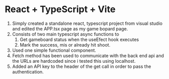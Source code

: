 # React + TypeScript + Vite
1. Simply created a standalone react, typescript project from visual studio and edited the APP.tsx page as my game bopard page.
2. Consists of two main typescript async functions to 
   1. Get gameboard status when the useEfect hook executes
   2. Mark the success, mis or already hit shoot.
3. Used one simple functional component.
4. Fetch method has been used to communicate with the back end api and the URLs are hardcoded since i tested this using localhost.
5. Added an API key to the header of the get call in order to pass the authentication.
